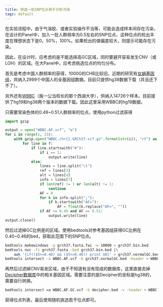 ```yaml
---
title: 挑选一批SNP位点用于分析污染
tags: default
---
```


在实验流程中，由于气溶胶、或者实验操作不当等，可能会造成样本间存在污染，在设计的Panel中，加入一批人群频率为0.5左右的SNP位点，这种位点的检出丰度在理想状态下是0，50%，100%。如果检出的值偏差较大，则提示可能存在污染。

因此，在设计时，应考虑的是不能选择高GC区域，同时要避开容易发生CNV（或LOH）的区域。在大Panel中，应考虑挑选位点的均匀分布。

首先是考虑中国人群频率的获得，1000G的CHB比较旧，近期的研究有[女娲基因组](http://bigdata.ibp.ac.cn/NyuWa_variants/)，共纳入2999个中国人的全基因组数据。目前只提供hg38数据下载（并且还下不了）。

另外还有[WBBC](https://wbbc.westlake.edu.cn/)（施一公当校长的那个西湖大学），供纳入14726个样本。目前提供了hg19和hg38两个版本的数据下载。因此这里采用WBBC的hg19数据。

只需要常染色体的0.49~0.51人群频率的位点，使用python过滤获得
```python
import gzip

output = open("WBBC.AF.vcf", "w")
for i in range(1, 23):
    with gzip.open("WBBC.chr{}.GRCh37.vcf.gz".format(str(i)), "rt") as f:
        for line in f:
            if line.startswith("#"):
                if i == 1:
                    output.write(line)
            else:
                lines = line.split("\t")
                ref = lines[3]
                alt = lines[4]
                info = lines[7]
                if len(ref) != 1 or len(alt) != 1:
                    continue
                AF = 0
                for k in info.split(";"):
                    if k.startswith("AF="):
                        AF = float(k.replace("AF=", ""))
                if AF >= 0.49 and AF <= 0.51:
                    output.write(line)
output.close()
```

然后过滤掉GC比例差的区域。使用bedtools对参考基因组获得GC比例在0.40~0.46的bed，获取此范围下的SNP位点。
```bash
bedtools makewindows -g grch37.fasta.fai -w 10000 > grch37.bin.bed
bedtools nuc -fi grch37.fasta -bed grch37.bin.bed |\
    awk '{if(($5>=0.40) && ($5<=0.46)) print $0}' > grch37.normalGC.bed
bedtools intersect -a WBBC.AF.vcf -b grch37.normalGC.bed -header > WBBC.AF.GC.vcf
```

再然后过滤掉CNV易发区域，由于不知道有没有现成的数据库，这里直接去掉[Decipher数据库](https://www.deciphergenomics.org/)中的相关基因区域。需要注意的是Decipher的坐标是hg38的，需要自行转换。

```bash
bedtools intersect =a WBBC.AF.GC.vcf -b decipher.bed -v -header > WBBC.AF.GC.decipher.vcf
```

获得位点列表，最后使用随机挑选若干位点即可。



